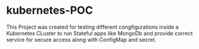 ﻿# kubernetes-POC

This Project was created for testing different congfigurations inside a Kubernetes CLuster to run Stateful apps like MongoDb  and provide correct service for secure access along with ConfigMap and secret.
